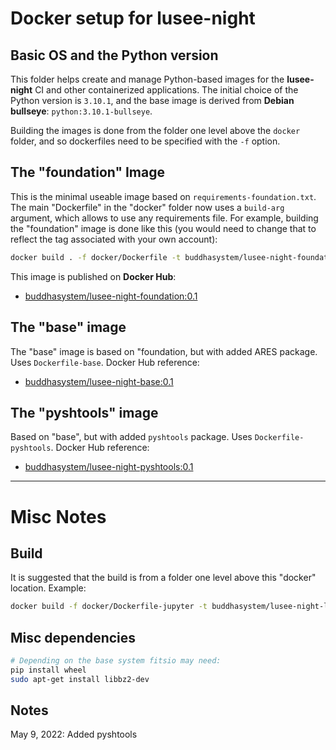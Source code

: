# Docker setup for lusee-night

## Basic OS and the Python version

This folder helps create and manage Python-based images for the **lusee-night**
CI and other containerized applications. The initial choice of the Python version
is ```3.10.1```, and the base image is derived from __Debian bullseye__:
```python:3.10.1-bullseye```.

Building the images is done from the folder one level above the ```docker``` folder,
and so dockerfiles need to be specified with the ```-f``` option.

## The "foundation" Image

This is the minimal useable image based on ```requirements-foundation.txt```.
The main "Dockerfile" in the "docker" folder now uses a ```build-arg``` argument,
which allows to use any requirements file. For example, building the "foundation"
image is done like this (you would need to change that to reflect the tag associated with
your own account):

```bash
docker build . -f docker/Dockerfile -t buddhasystem/lusee-night-foundation:0.1 --build-arg reqs=requirements-foundation.txt
```
This image is published on __Docker Hub__:
* [buddhasystem/lusee-night-foundation:0.1](https://hub.docker.com/repository/docker/buddhasystem/lusee-night-foundation)

## The "base" image

The "base" image is based on "foundation, but with added ARES package. Uses ```Dockerfile-base```. Docker Hub reference:
* [buddhasystem/lusee-night-base:0.1](https://hub.docker.com/repository/docker/buddhasystem/lusee-night-base)


## The "pyshtools" image

Based on "base", but with added ```pyshtools``` package. Uses ```Dockerfile-pyshtools```. Docker Hub reference:
* [buddhasystem/lusee-night-pyshtools:0.1](https://hub.docker.com/repository/docker/buddhasystem/lusee-night-pyshtools)

---

# Misc Notes

## Build

It is suggested that the build is from a folder one level above
this "docker" location. Example:

```bash
docker build -f docker/Dockerfile-jupyter -t buddhasystem/lusee-night-luseepy-jupyter:0.1 .
```

## Misc dependencies

```bash
# Depending on the base system fitsio may need:
pip install wheel
sudo apt-get install libbz2-dev
```

## Notes

May 9, 2022: Added pyshtools

